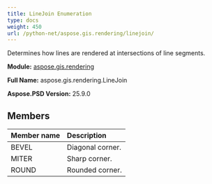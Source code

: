```yaml
---
title: LineJoin Enumeration
type: docs
weight: 450
url: /python-net/aspose.gis.rendering/linejoin/
---
```


Determines how lines are rendered at intersections of line segments.

**Module:** [aspose.gis.rendering](/psd/python-net/aspose.gis.rendering/)

**Full Name:** aspose.gis.rendering.LineJoin

**Aspose.PSD Version:** 25.9.0

## **Members**
| **Member name** | **Description** |
| :- | :- |
| BEVEL | Diagonal corner. |
| MITER | Sharp corner. |
| ROUND | Rounded corner. |
